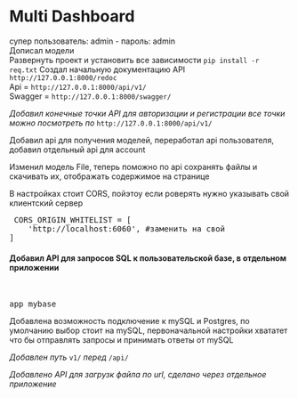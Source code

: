 # Multi Dashboard

супер пользователь: admin - пароль: admin<br/>
Дописал модели<br/>
Развернуть проект и установить все зависимости `pip install -r req.txt`
Создал начальную документацию API `http://127.0.0.1:8000/redoc`  <br/>
Api = `http://127.0.0.1:8000/api/v1/` <br/>
Swagger = `http://127.0.0.1:8000/swagger/` <br/>

*Добавил конечные точки API для авторизации и регистрации все точки можно посмотреть по* `http://127.0.0.1:8000/api/v1/`

Добавил api для получения моделей, переработал api пользователя, добавил отдельный api для account <br/>

Изменил модель File, теперь поможно по api сохранять файлы и скачивать их, отображать содержимое на странице <br/>

В настройках стоит CORS, пойэтоу если роверять нужно указывать свой клиентский сервер
<pre> CORS_ORIGIN_WHITELIST = [
    'http://localhost:6060', #заменить на свой
] </pre>  

<h4>Добавил API для запросов SQL к пользовательской базе, в отдельном приложении </h4><br/>
<pre>app_mybase</pre>
Добавлена возможность подключение к mySQL и Postgres, по умолчанию выбор стоит на mySQL, первоначальной настройки хвататет что бы отправлять запросы и принимать ответы от mySQL <br/>

*Добавлен путь* `v1/` *перед* `/api/` <br/>

*Добавлено API для загрузк файла по url, сделано через отдельное приложение*
